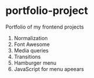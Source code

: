 # portfolio-project
Portfolio of my frontend projects

1. Normalization
2. Font Awesome
3. Media queries
4. Transitions
5. Hamburger menu
6. JavaScript for menu apeears
